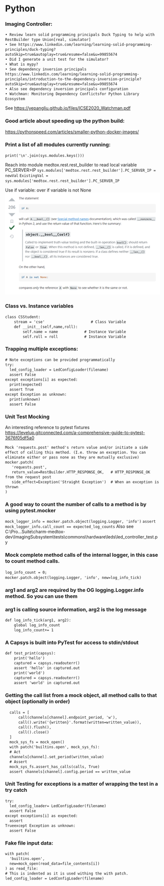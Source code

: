 # Python

### Imaging Controller:
    • Review learn solid programming principals Duck Typing to help with RestBuilder type Union[real, simulator]
    • See https://www.linkedin.com/learning/learning-solid-programming-principles/duck-typing?autoSkip=true&autoplay=true&resume=false&u=99855674
    • Did I generate a unit test for the simulator?
    • What is mypy?
    • See dependency inversion principals https://www.linkedin.com/learning/learning-solid-programming-principles/introduction-to-the-dependency-inversion-principle?autoSkip=true&autoplay=true&resume=false&u=99855674
    • Also see dependency inversion principals configuration
    • Watchman: Monitoring Dependency Conflictsfor Python Library Ecosystem 
See https://yepangliu.github.io/files/ICSE2020_Watchman.pdf

### Good article about speeding up the python build:
https://pythonspeed.com/articles/smaller-python-docker-images/

### Print a list of all modules currently running:
`print('\n'.join(sys.modules.keys()))`

Reach into module medtox.rest.rest_builder to read local variable PC_SERVER>IP
`sys.modules['medtox.rest.rest_builder'].PC_SERVER_IP = newVal`
`ExistingVal = sys.modules['medtox.rest.rest_builder'].PC_SERVER_IP`

Use if variable:  over if variable is not None
![python-bool-tidbit.png](images%2Fpython-bool-tidbit.png)

### Class vs. Instance variables
    class CSStudent:
        stream = 'cse'                     # Class Variable
        def __init__(self,name,roll):
            self.name = name            # Instance Variable
            self.roll = roll            # Instance Variable

### Trapping multiple exceptions: 
    # Note exceptions can be provided programmatically
    try:
      led_config_loader = LedConfigLoader(filename)
      assert False
    except exceptions[i] as expected:
      print(expected)
      assert True
    except Exception as unknown:
      print(unknown)
      assert False

### Unit Test Mocking
An interesting reference to pytest fixtures
https://levelup.gitconnected.com/a-comprehensive-guide-to-pytest-3676f05df5a0

    Mock 'requests.post' method's return value and/or initiate a side effect of calling this method. (I.e. throw an exception. You can eliminate either or pass none as they are mutually exclusive)
    mocker.patch(
       'requests.post',
       return_value=RestBuilder.HTTP_RESPONSE_OK,   # HTTP_RESPONSE_OK from the request post
       side_effect=Exception('Straight Exception')  # When an exception is thrown
    )

### A good way to count the number of calls to a method is by using pytest.mocker
`mock_logger_info = mocker.patch.object(logging.Logger, 'info')`
`assert mock_logger_info.call_count == expected_log_counts`
Also see C:\Pro...Suite\charm-medtox-dev\ImagingSubsystem\tests\commons\hardware\leds\led_controller_test.py

### Mock complete method calls of the internal logger, in this case to count method calls.
`log_info_count = 0;`  
`mocker.patch.object(logging.Logger, 'info', new=log_info_tick)`

### arg1 and arg2 are required by the OG logging.Logger.info method. So you can use them
### arg1 is calling source information, arg2 is the log message
    def log_info_tick(arg1, arg2):
        global log_info_count
        log_info_count+= 1

### A Capsys is built into PyTest for access to stdin/stdout
    def test_print(capsys):
        print('hello')
        captured = capsys.readouterr()
        assert 'hello' in captured.out
        print('world')
        captured = capsys.readouterr()
        assert 'world' in captured.out

### Getting the call list from a mock object, all method calls to that object (optionally in order)
      calls = [
          call(channels[channel].endpoint_period, 'w'),
          call().write('{written}'.format(written=written_value)),
          call().flush(),
          call().close()
      ]
      mock_sys_fs = mock_open()
      with patch('builtins.open', mock_sys_fs):
      # Act        
      channels[channel].set_period(written_value)
      # Assert 
      mock_sys_fs.assert_has_calls(calls, True)
      assert channels[channel].config.period == written_value


### Unit Testing for exceptions is a matter of wrapping the test in a try catch
    try:
      led_config_loader= LedConfigLoader(filename)
      assert False
    except exceptions[i] as expected:
      assert 
    Trueexcept Exception as unknown:
      assert False

### Fake file input data:
    with patch(
      'builtins.open',
      new=mock_open(read_data=file_contents[i])
    ) as read_file:
    # This is indented as it is used withing the with patch.
    led_config_loader = LedConfigLoader(filename)
